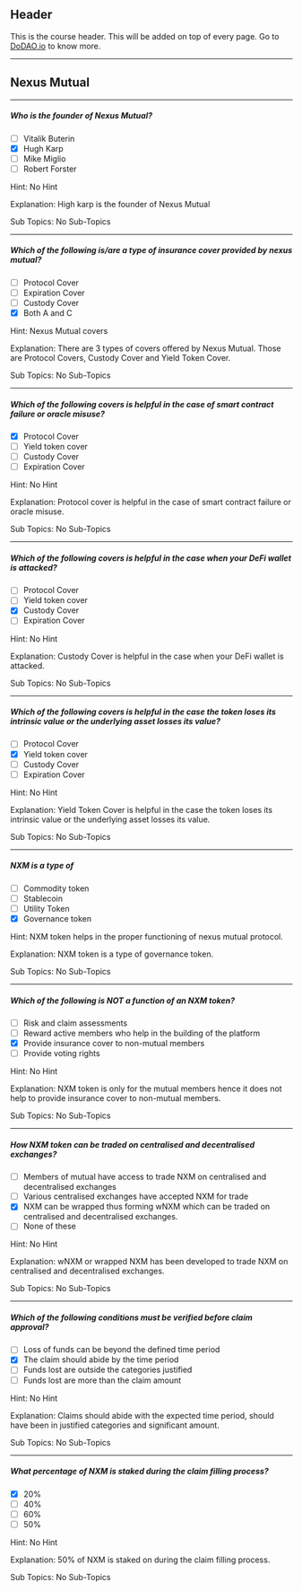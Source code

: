 ## Header
This is the course header. This will be added on top of every page. Go to [DoDAO.io](https://www.dodao.io) to know more.

 ---
 
 ## Nexus Mutual
 
 
---

##### Who is the founder of Nexus Mutual?  

- [ ]  Vitalik Buterin
- [x]  Hugh Karp
- [ ]  Mike Miglio
- [ ]  Robert Forster
  
Hint: No Hint
         
Explanation: High karp is the founder of Nexus Mutual

Sub Topics: No Sub-Topics
 

---

##### Which of the following is/are a type of insurance cover provided by nexus mutual?  

- [ ]  Protocol Cover
- [ ]  Expiration Cover
- [ ]  Custody Cover
- [x]  Both A and C
  
Hint: Nexus Mutual covers
         
Explanation: There are 3 types of covers offered by Nexus Mutual. Those are Protocol Covers, Custody Cover and Yield Token Cover.

Sub Topics: No Sub-Topics
 

---

##### Which of the following covers is helpful in the case of smart contract failure or oracle misuse?  

- [x]  Protocol Cover
- [ ]  Yield token cover
- [ ]  Custody Cover
- [ ]  Expiration Cover
  
Hint: No Hint
         
Explanation: Protocol cover is helpful in the case of smart contract failure or oracle misuse.

Sub Topics: No Sub-Topics
 

---

##### Which of the following covers is helpful in the case when your DeFi wallet is attacked?  

- [ ]  Protocol Cover
- [ ]  Yield token cover
- [x]  Custody Cover
- [ ]  Expiration Cover
  
Hint: No Hint
         
Explanation: Custody Cover is helpful in the case when your DeFi wallet is attacked.

Sub Topics: No Sub-Topics
 

---

##### Which of the following covers is helpful in the case the token loses its intrinsic value or the underlying asset losses its value?  

- [ ]  Protocol Cover
- [x]  Yield token cover
- [ ]  Custody Cover
- [ ]  Expiration Cover
  
Hint: No Hint
         
Explanation: Yield Token Cover is helpful in the case the token loses its intrinsic value or the underlying asset losses its value.

Sub Topics: No Sub-Topics
 

---

##### NXM is a type of  

- [ ]  Commodity token
- [ ]  Stablecoin
- [ ]  Utility Token
- [x]  Governance token
  
Hint: NXM token helps in the proper functioning of nexus mutual protocol.
         
Explanation: NXM token is a type of governance token.

Sub Topics: No Sub-Topics
 

---

##### Which of the following is NOT a function of an NXM token?  

- [ ]  Risk and claim assessments
- [ ]  Reward active members who help in the building of the platform
- [x]  Provide insurance cover to non-mutual members
- [ ]  Provide voting rights
  
Hint: No Hint
         
Explanation: NXM token is only for the mutual members hence it does not help to provide insurance cover to non-mutual members.

Sub Topics: No Sub-Topics
 

---

##### How NXM token can be traded on centralised and decentralised exchanges?  

- [ ]  Members of mutual have access to trade NXM on centralised and decentralised exchanges
- [ ]  Various centralised exchanges have accepted NXM for trade
- [x]  NXM can be wrapped thus forming wNXM which can be traded on centralised and decentralised exchanges.
- [ ]  None of these
  
Hint: No Hint
         
Explanation: wNXM or wrapped NXM has been developed to trade NXM on centralised and decentralised exchanges.

Sub Topics: No Sub-Topics
 

---

##### Which of the following conditions must be verified before claim approval?  

- [ ]  Loss of funds can be beyond the defined time period
- [x]  The claim should abide by the time period
- [ ]  Funds lost are outside the categories justified
- [ ]  Funds lost are more than the claim amount
  
Hint: No Hint
         
Explanation: Claims should abide with the expected time period, should have been in justified categories and significant amount.

Sub Topics: No Sub-Topics
 

---

##### What percentage of NXM is staked during the claim filling process?  

- [x]  20%
- [ ]  40%
- [ ]  60%
- [ ]  50%
  
Hint: No Hint
         
Explanation: 50% of NXM is staked on during the claim filling process.

Sub Topics: No Sub-Topics
 
